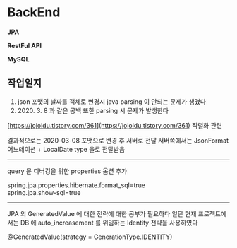 # BackEnd
**JPA**

**RestFul API**

**MySQL**

## 작업일지

1. json 포맷의 날짜를 객체로 변경시 java parsing 이 안되는 문제가 생겼다
2. 2020\. 3. 8 과 같은 공백 또한 parsing 시 문제가 발생한다 

[https://jojoldu.tistory.com/361](https://jojoldu.tistory.com/361) 직렬화 관련 

결과적으로는 2020-03-08 포맷으로 변경 후 서버로 전달
서버쪽에서는 JsonFormat 어노테이션 + LocalDate type 을로 전달받음

------
query 문 디버깅을 위한 properties 옵션 추가

spring.jpa.properties.hibernate.format_sql=true  
spring.jpa.show-sql=true

------
JPA 의 GeneratedValue 에 대한 전략에 대한 공부가 필요하다
일단 현재 프로젝트에서는 DB 에 auto_increasement 를 위임하는 Identity 전략을 사용하였다

@GeneratedValue(strategy = GenerationType.IDENTITY)



<!--stackedit_data:
eyJoaXN0b3J5IjpbLTU3MDM1MDU5LDMzNDQ5MTg0MiwtMTczNT
A4NzkyMCwtNjYyMjUyNjkzLC0yMTA4NzA1NzQ1LC0yMDg4NzQ2
NjEyXX0=
-->
